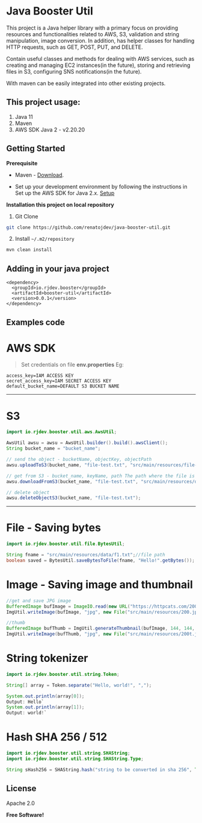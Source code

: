 
# Java Booster Util

This project is a Java helper library with a primary focus on providing resources and functionalities related to AWS, S3, validation and string manipulation, image conversion. In addition, has helper classes for handling HTTP requests, such as GET, POST, PUT, and DELETE.

Contain useful classes and methods for dealing with AWS services, such as creating and managing EC2 instances(in the future), storing and retrieving files in S3, configuring SNS notifications(in the future).

With maven can be easily integrated into other existing projects.


## This project usage:

1. Java 11
2. Maven
3. AWS SDK Java 2 - v2.20.20

## Getting Started

**Prerequisite**
* Maven - [Download](https://maven.apache.org/download.cgi).

* Set up your development environment by following the instructions in Set up the AWS SDK for Java 2.x. [Setup](https://docs.aws.amazon.com/sdk-for-java/latest/developer-guide/setup.html)

**Installation this project on local repository**

1. Git Clone
```sh
git clone https://github.com/renatojdev/java-booster-util.git
```
2. Install `~/.m2/repository`

```sh
mvn clean install
```

## Adding in your java project

```
<dependency>
  <groupId>io.rjdev.booster</groupId>
  <artifactId>booster-util</artifactId>
  <version>0.0.1</version>
</dependency>
```


## Examples code

# AWS SDK

>Set credentials on file **env.properties** Eg:
```
access_key=IAM ACCESS KEY
secret_access_key=IAM SECRET ACCESS KEY
default_bucket_name=DEFAULT S3 BUCKET NAME
```

---
# S3

```java
import io.rjdev.booster.util.aws.AwsUtil;

AwsUtil awsu = awsu = AwsUtil.builder().build().awsClient();
String bucket_name = "bucket_name";

// send the object - bucketName, objectKey, objectPath
awsu.uploadToS3(bucket_name, "file-test.txt", "src/main/resources/file-test.txt");

// get from S3 - bucket_name, keyName, path The path where the file is written to.
awsu.downloadFromS3(bucket_name, "file-test.txt", "src/main/resources/data/file-test-s3.txt");

// delete object
awsu.deleteObjectS3(bucket_name, "file-test.txt");
```
---

# File - Saving bytes

```java
import io.rjdev.booster.util.file.BytesUtil;

String fname = "src/main/resources/data/f1.txt";//file path
boolean saved = BytesUtil.saveBytesToFile(fname, "Hello!".getBytes());
```

# Image - Saving image and thumbnail

```java
//get and save JPG image
BufferedImage bufImage = ImageIO.read(new URL("https://httpcats.com/200.jpg"));
ImgUtil.writeImage(bufImage, "jpg", new File("src/main/resources/200.jpg");

//thumb
BufferedImage bufThumb = ImgUtil.generateThumbnail(bufImage, 144, 144, "jpg");
ImgUtil.writeImage(bufThumb, "jpg", new File("src/main/resources/200t.jpg"));
```

# String tokenizer

```java
import io.rjdev.booster.util.string.Token;

String[] array = Token.separate("Hello, world!", ",");

System.out.println(array[0]);
Output: Hello`
System.out.println(array[1]);
Output: world!`
```

# Hash SHA 256 / 512

```java
import io.rjdev.booster.util.string.SHAString;
import io.rjdev.booster.util.string.SHAString.Type;

String sHash256 = SHAString.hash("string to be converted in sha 256", Type.SHA_256);
```

## License

Apache 2.0

**Free Software!**
